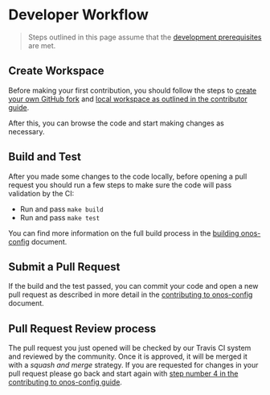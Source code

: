 # Developer Workflow

> Steps outlined in this page assume that the [development prerequisites](prerequisites.md) are met. 

## Create Workspace
Before making your first contribution, you should follow the steps to 
[create your own GitHub fork](contributing.md#1-fork-on-github) and 
[local workspace as outlined in the contributor guide](contributing.md#2-clone-fork).

After this, you can browse the code and start making changes as necessary.

## Build and Test
After you made some changes to the code locally, before opening a pull request you should run 
a few steps to make sure the code will pass validation by the CI:

* Run and pass `make build`
* Run and pass `make test`

You can find more information on the full build process in the [building onos-config](../../onos-config/docs/build.md) document.

## Submit a Pull Request
If the build and the test passed, you can commit your code and open a new pull request 
as described in more detail in the [contributing to onos-config](contributing.md#5-commit) document.

## Pull Request Review process
The pull request you just opened will be checked by our Travis CI system and reviewed by the community. 
Once it is approved, it will be merged it with a _squash and merge_ strategy. 
If you are requested for changes in your pull request please go back and start again with [step number 4 
in the contributing to onos-config guide](contributing.md#4-keep-branch-in-sync).


